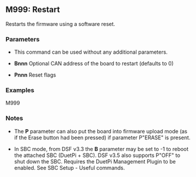 ## M999: Restart

Restarts the firmware using a software reset.

### Parameters

- This command can be used without any additional parameters.

- **Bnnn** Optional CAN address of the board to restart (defaults to 0)

- **Pnnn** Reset flags

### Examples

M999

### Notes

- The **P** parameter can also put the board into firmware upload mode (as if the Erase button had been pressed) if parameter P"ERASE" is present.

- In SBC mode, from DSF v3.3 the **B** parameter may be set to -1 to reboot the attached SBC (DuetPi + SBC). DSF v3.5 also supports P"OFF" to shut down the SBC. Requires the DuetPi Management Plugin to be enabled. See SBC Setup - Useful commands.

